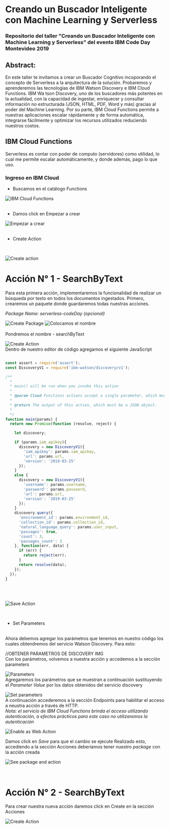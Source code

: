 # Creando un Buscador Inteligente con Machine Learning y Serverless
### Repositorio del taller "Creando un Buscador Inteligente con Machine Learning y Serverless" del evento IBM Code Day Montevideo 2019

## Abstract:
En este taller te invitamos a crear un Buscador Cognitivo incoporando el concepto de Serverless a la arquitectura de la solución. Probaremos y aprenderemos las tecnologías de IBM Watson Discovery e IBM Cloud Functions. IBM Wa tson Discovery, uno de los buscadores más potentes en la actualidad, con la capacidad de ingestar, enriquecer y consultar información no estructurada (JSON, HTML, PDF, Word y más) gracias al poder del Machine Learning. Por su parte, IBM Cloud Functions permite a nuestras aplicaciones escalar rápidamente y de forma automática, integrarse fácilmente y optimizar los recursos utilizados reduciendo nuestros costos.


## IBM Cloud Functions

Serverless es contar con poder de computo (servidores) como utilidad, lo cual me permite  escalar  automáticamente, y donde además, pago lo que uso.

### Ingreso en IBM Cloud
* Buscamos en el catálogo Functions

![IBM Cloud Functions](images_readme/1.png)
<br />
<br />

* Damos click en Empezar a crear

![Empezar a crear](images_readme/2.png)
<br />
<br />

* Create Action
<br />

![Create action](images_readme/3.PNG)
<br />
# Acción N° 1 - SearchByText

Para esta primera acción, implementaremos la funcionalidad de realizar un búsqueda por texto en todos los documentos ingestados.
Primero, crearemos un paquete donde guardaremos todas nuestras acciones.

*Package Name: serverless-codeDay (opcional)*
<br />

![Create Package](images_readme/4.PNG)
![Colocamos el nombre](images_readme/5.png)
<br />
<br />
Pondremos el nombre - searchByText
<br />

![Create Action](images_readme/6.png)
<br />
Dentro de nuestro editor de código agregamos el siguiente JavaScript

```javascript

const assert = require('assert');
const DiscoveryV1 = require('ibm-watson/discovery/v1');

/**
  *
  * main() will be run when you invoke this action
  *
  * @param Cloud Functions actions accept a single parameter, which must be a JSON object.
  *
  * @return The output of this action, which must be a JSON object.
  *
  */
function main(params) {
  return new Promise(function (resolve, reject) {

    let discovery;

    if (params.iam_apikey){
      discovery = new DiscoveryV1({
        'iam_apikey': params.iam_apikey,
        'url': params.url,
        'version': '2019-03-25'
      });
    }
    else {
      discovery = new DiscoveryV1({
        'username': params.username,
        'password': params.password,
        'url': params.url,
        'version': '2019-03-25'
      });
    }
    discovery.query({
      'environment_id': params.environment_id,
      'collection_id': params.collection_id,
      'natural_language_query': params.user_input,
      'passages': true,
      'count': 3,
      'passages_count': 3
    }, function(err, data) {
      if (err) {
        return reject(err);
      }
      return resolve(data);
    });
  });
}
```
<br />
<br />

![Save Action](images_readme/7.PNG)

<br />

* Set Parameters

<br />
Ahora debemos agregar los parámetros que tenemos en nuestro código los cuales obtendremos del servicio Watson Discovery. Para esto:

//OBTENER PARAMETROS DE DISCOVERY IMG
<br />
Con los parámetros, volvemos a nuestra acción y accedemos a la sección parameters
<br />

![Parameters](images_readme/8.PNG)
<br />
Agregaremos los parámetros que se muestran a continuación sustituyendo el *Parameter Value* por los datos obtenidos del servicio discovery
<br />

![Set parameters](images_readme/9.PNG)
<br />
A continuación accederemos a la sección Endpoints para habilitar el acceso a neustra acción a través de HTTP. 
<br />
*Nota: el servicio de IBM Cloud Functions brinda el acceso utilizando autenticación, a efectos prácticos para este caso no utilizaremos la autenticación*

![Enable as Web Action](images_readme/10.PNG)

Damos click en *Save* para que el cambio se ejecute
Realizado esto, accediendo a la sección Acciones deberíamos tener nuestro *package* con la acción creada

![See package and action](images_readme/11.PNG)

<br />

# Acción N° 2 - SearchByText

Para crear nuestra nueva acción daremos click en Create en la sección Acciones

![Create Action](images_readme/12.PNG)
